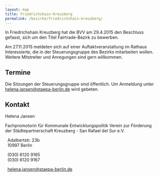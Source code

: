 ```yaml
---
layout: map
title: Friedrichshain-Kreuzberg
permalink: /bezirke/friedrichshain-kreuzberg/
---
```


In Friedrichshain Kreuzberg hat die BVV am 29.4.2015 den Beschluss gefasst, sich um den Titel Fairtrade-Bezirk zu bewerben.

Am 27.11.2015 meldeten sich auf einer Auftaktveranstaltung im Rathaus Interessierte, die in der Steuerungsgruppe des Bezirks mitarbeiten wollen. Weitere Mitstreiter und Anregungen sind gern willkommen.


## Termine

Die Sitzungen der Steuerungsgruppe sind öffentlich. Um Anmeldung unter [helena.jansen@staepa-berlin.de](mailto:helena.jansen@staepa-berlin.de) wird gebeten.

## Kontakt
Helena Jansen

Fachpromotorin für Kommunale Entwicklungspolitik
Verein zur Förderung der Städtepartnerschaft Kreuzberg - San Rafael del Sur e.V.

<i class='fa fa-map-marker fa-fw'></i>&nbsp;&nbsp;Adalbertstr. 23b    
<i class='fa fa-fw'></i>&nbsp;&nbsp;10997 Berlin


<i class='fa fa-phone fa-fw'></i>&nbsp;&nbsp;(030) 6120 9165  
<i class='fa fa-fax fa-fw'></i>&nbsp;&nbsp;(030) 6120 9167

<i class='fa fa-envelope fa-fw'></i>&nbsp;&nbsp;[helena.jansen@staepa-berlin.de](mailto:helena.jansen@staepa-berlin.de)
